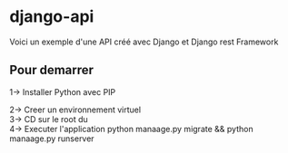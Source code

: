 # django-api
Voici un exemple d'une API créé avec Django et Django rest Framework
## Pour demarrer 
1-> Installer Python avec PIP <br/>

2-> Creer un environnement virtuel <br/>
3-> CD sur le root du  <br/>
4-> Executer l'application python manaage.py migrate && python manaage.py runserver